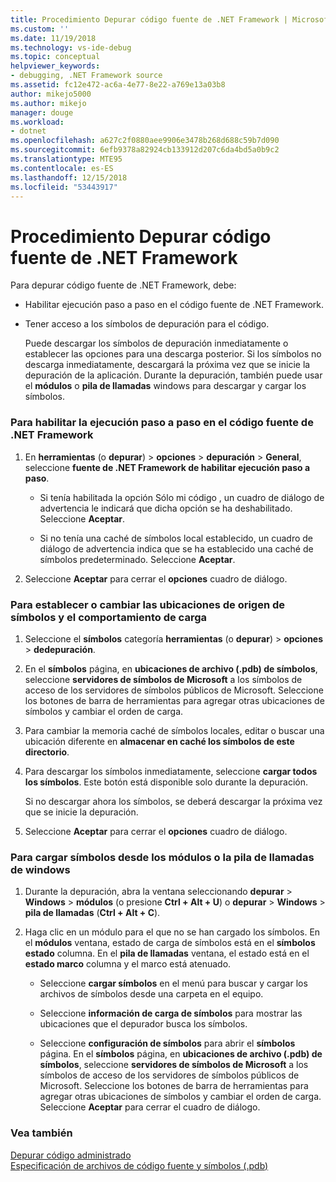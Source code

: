 ```yaml
---
title: Procedimiento Depurar código fuente de .NET Framework | Microsoft Docs
ms.custom: ''
ms.date: 11/19/2018
ms.technology: vs-ide-debug
ms.topic: conceptual
helpviewer_keywords:
- debugging, .NET Framework source
ms.assetid: fc12e472-ac6a-4e77-8e22-a769e13a03b8
author: mikejo5000
ms.author: mikejo
manager: douge
ms.workload:
- dotnet
ms.openlocfilehash: a627c2f0880aee9906e3478b268d688c59b7d090
ms.sourcegitcommit: 6efb9378a82924cb133912d207c6da4bd5a0b9c2
ms.translationtype: MTE95
ms.contentlocale: es-ES
ms.lasthandoff: 12/15/2018
ms.locfileid: "53443917"
---
```

# <a name="how-to-debug-net-framework-source"></a>Procedimiento Depurar código fuente de .NET Framework

Para depurar código fuente de .NET Framework, debe:

- Habilitar ejecución paso a paso en el código fuente de .NET Framework.  
  
- Tener acceso a los símbolos de depuración para el código. 
  
  Puede descargar los símbolos de depuración inmediatamente o establecer las opciones para una descarga posterior. Si los símbolos no descarga inmediatamente, descargará la próxima vez que se inicie la depuración de la aplicación. Durante la depuración, también puede usar el **módulos** o **pila de llamadas** windows para descargar y cargar los símbolos.  
  
### <a name="to-enable-stepping-into-net-framework-source"></a>Para habilitar la ejecución paso a paso en el código fuente de .NET Framework 
  
1. En **herramientas** (o **depurar**) > **opciones** > **depuración** > **General**, seleccione **fuente de .NET Framework de habilitar ejecución paso a paso**.  
   
   - Si tenía habilitada la opción Sólo mi código , un cuadro de diálogo de advertencia le indicará que dicha opción se ha deshabilitado. Seleccione **Aceptar**.  
   
   - Si no tenía una caché de símbolos local establecido, un cuadro de diálogo de advertencia indica que se ha establecido una caché de símbolos predeterminado. Seleccione **Aceptar**.  
   
1. Seleccione **Aceptar** para cerrar el **opciones** cuadro de diálogo.
  
### <a name="to-set-or-change-symbol-source-locations-and-loading-behavior"></a>Para establecer o cambiar las ubicaciones de origen de símbolos y el comportamiento de carga

1. Seleccione el **símbolos** categoría **herramientas** (o **depurar**) > **opciones** > **dedepuración**.  
  
1. En el **símbolos** página, en **ubicaciones de archivo (.pdb) de símbolos**, seleccione **servidores de símbolos de Microsoft** a los símbolos de acceso de los servidores de símbolos públicos de Microsoft. Seleccione los botones de barra de herramientas para agregar otras ubicaciones de símbolos y cambiar el orden de carga. 
   
1. Para cambiar la memoria caché de símbolos locales, editar o buscar una ubicación diferente en **almacenar en caché los símbolos de este directorio**.  
   
1. Para descargar los símbolos inmediatamente, seleccione **cargar todos los símbolos**. Este botón está disponible solo durante la depuración.  
   
   Si no descargar ahora los símbolos, se deberá descargar la próxima vez que se inicie la depuración.  
   
1. Seleccione **Aceptar** para cerrar el **opciones** cuadro de diálogo.  
  
### <a name="to-load-symbols-from-the-modules-or-call-stack-windows"></a>Para cargar símbolos desde los módulos o la pila de llamadas de windows  
  
1. Durante la depuración, abra la ventana seleccionando **depurar** > **Windows** > **módulos** (o presione **Ctrl + Alt + U**) o **depurar** > **Windows** > **pila de llamadas** (**Ctrl + Alt + C**). 
   
1. Haga clic en un módulo para el que no se han cargado los símbolos. En el **módulos** ventana, estado de carga de símbolos está en el **símbolos estado** columna. En el **pila de llamadas** ventana, el estado está en el **estado marco** columna y el marco está atenuado. 
   
   - Seleccione **cargar símbolos** en el menú para buscar y cargar los archivos de símbolos desde una carpeta en el equipo. 
   
   - Seleccione **información de carga de símbolos** para mostrar las ubicaciones que el depurador busca los símbolos.  
   
   - Seleccione **configuración de símbolos** para abrir el **símbolos** página. En el **símbolos** página, en **ubicaciones de archivo (.pdb) de símbolos**, seleccione **servidores de símbolos de Microsoft** a los símbolos de acceso de los servidores de símbolos públicos de Microsoft. Seleccione los botones de barra de herramientas para agregar otras ubicaciones de símbolos y cambiar el orden de carga. Seleccione **Aceptar** para cerrar el cuadro de diálogo. 
  
### <a name="see-also"></a>Vea también  
 [Depurar código administrado](../debugger/debugging-managed-code.md)   
 [Especificación de archivos de código fuente y símbolos (.pdb)](../debugger/specify-symbol-dot-pdb-and-source-files-in-the-visual-studio-debugger.md)
